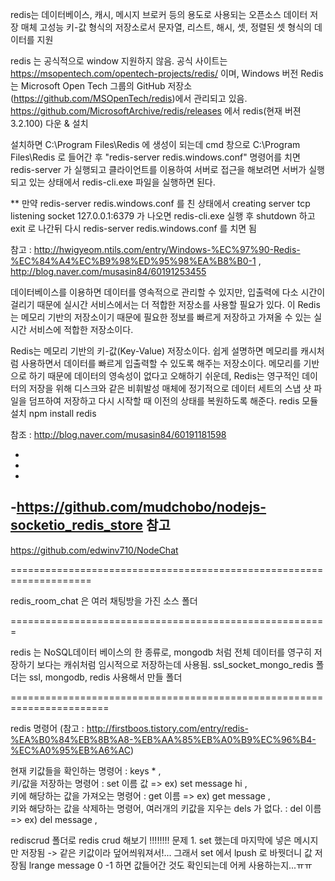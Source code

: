 redis는 데이터베이스, 캐시, 메시지 브로커 등의 용도로 사용되는 오픈소스 데이터 저장 매체
고성능 키-값 형식의 저장소로서 문자열, 리스트, 해시, 셋, 정렬된 셋 형식의 데이터를 지원

redis 는 공식적으로 window 지원하지 않음. 
공식 사이트는 https://msopentech.com/opentech-projects/redis/ 이며, Windows 버전 Redis는 Microsoft Open Tech 그룹의 GitHub 저장소(https://github.com/MSOpenTech/redis)에서 관리되고 있음.
https://github.com/MicrosoftArchive/redis/releases 에서 redis(현재 버젼 3.2.100) 다운 & 설치

설치하면 C:\Program Files\Redis 에 생성이 되는데
cmd 창으로  C:\Program Files\Redis 로 들어간 후  "redis-server redis.windows.conf" 명령어를 치면 redis-server 가 실행되고
클라이언트를 이용하여 서버로 접근을 해보려면 서버가 실행되고 있는 상태에서 redis-cli.exe 파일을 실행하면 된다.

** 만약 redis-server redis.windows.conf 를 친 상태에서 creating server tcp listening socket 127.0.0.1:6379 가 나오면 
redis-cli.exe 실행 후  shutdown 하고 exit 로 나간뒤 다시 redis-server redis.windows.conf 를 치면 됨

참고 : http://hwigyeom.ntils.com/entry/Windows-%EC%97%90-Redis-%EC%84%A4%EC%B9%98%ED%95%98%EA%B8%B0-1 ,     
http://blog.naver.com/musasin84/60191253455

데이터베이스를 이용하면 데이터를 영속적으로 관리할 수 있지만, 입출력에 다소 시간이 걸리기 때문에 실시간 서비스에서는 더 적합한 저장소를 사용할 필요가 있다. 이 Redis는 메모리 기반의 저장소이기 때문에 필요한 정보를 빠르게 저장하고 가져올 수 있는 실시간 서비스에 적합한 저장소이다.
 
Redis는 메모리 기반의 키-값(Key-Value) 저장소이다. 쉽게 설명하면 메모리를 캐시처럼 사용하면서 데이터를 빠르게 입출력할 수 있도록 해주는 저장소이다. 메모리를 기반으로 하기 때문에 데이터의 영속성이 없다고 오해하기 쉬운데, Redis는 영구적인 데이터의 저장을 위해 디스크와 같은 비휘발성 매체에 정기적으로 데이터 세트의 스냅 샷 파일을 덤프하여 저장하고 다시 시작할 때 이전의 상태를 복원하도록 해준다.
redis 모듈 설치
 npm install redis
 
 참조 : http://blog.naver.com/musasin84/60191181598
 
 - 
 - 
 -
 -https://github.com/mudchobo/nodejs-socketio_redis_store 참고
 - 
 https://github.com/edwinv710/NodeChat
 
 
 
 
 
 
 
 
 
 ====================================================================
 
 redis_room_chat 은 여러 채팅방을 가진 소스 폴더
 
 =======================================================
 
 redis 는 NoSQL데이터 베이스의 한 종류로, mongodb 처럼 전체 데이터를 영구히 저장하기 보다는 캐쉬처럼 임시적으로 저장하는데 사용됨.
 ssl_socket_mongo_redis 폴더는 ssl, mongodb, redis 사용해서 만들 폴더
 
  =======================================================================
  
  redis 명령어 (참고 : http://firstboos.tistory.com/entry/redis-%EA%B0%84%EB%8B%A8-%EB%AA%85%EB%A0%B9%EC%96%B4-%EC%A0%95%EB%A6%AC)                                                                                        
  
  현재 키값들을 확인하는 명령어 : keys * ,           
  키/값을 저장하는 명령어 : set 이름 값 => ex) set message hi ,            
  키에 해당하는 값을 가져오는 명령어 : get 이름 => ex) get message ,                        
  키와 해당하는 값을 삭제하는 명령어, 여러개의 키값을 지우는 dels 가 없다. : del 이름 => ex) del message ,
  
  rediscrud 폴더로 redis crud 해보기 !!!!!!!! 
  문제 1. set 했는데 마지막에 넣은 메시지만 저장됨
-> 같은 키값이라 덮어씌워져서!... 그래서 set 에서 lpush 로 바꿧더니 값 저장됨
lrange message 0 -1 하면 값들어간 것도 확인되는데 어케 사용하는지...ㅠㅠ
 
  
 
 